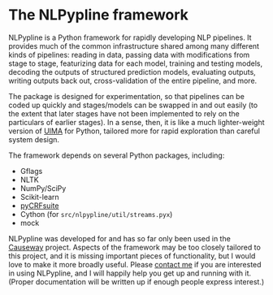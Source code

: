 # The NLPypline framework

NLPypline is a Python framework for rapidly developing NLP pipelines. It provides much of the common infrastructure shared among many different kinds of pipelines: reading in data, passing data with modifications from stage to stage, featurizing data for each model, training and testing models, decoding the outputs of structured prediction models, evaluating outputs, writing outputs back out, cross-validation of the entire pipeline, and more.

The package is designed for experimentation, so that pipelines can be coded up quickly and stages/models can be swapped in and out easily (to the extent that later stages have not been implemented to rely on the particulars of earlier stages). In a sense, then, it is like a much lighter-weight version of [UIMA](https://uima.apache.org/) for Python, tailored more for rapid exploration than careful system design.

The framework depends on several Python packages, including:
 * Gflags
 * NLTK
 * NumPy/SciPy
 * Scikit-learn
 * [pyCRFsuite](https://github.com/jakevdp/pyCRFsuite)
 * Cython (for `src/nlpypline/util/streams.pyx`)
 * mock

NLPypline was developed for and has so far only been used in the [Causeway](https://github.com/duncanka/causeway) project. Aspects of the framework may be too closely tailored to this project, and it is missing important pieces of functionality, but I would love to make it more broadly useful. Please [contact me](mailto:jdunietz@cs.cmu.edu) if you are interested in using NLPypline, and I will happily help you get up and running with it. (Proper documentation will be written up if enough people express interest.)
